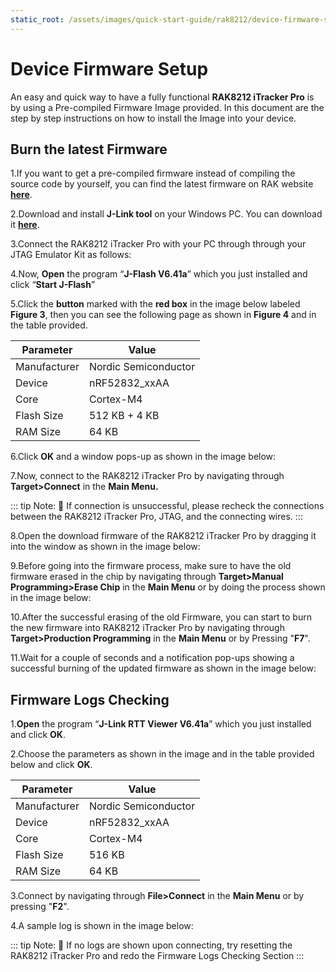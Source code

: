```yaml
---
static_root: /assets/images/quick-start-guide/rak8212/device-firmware-setup
---
```


# Device Firmware Setup

An easy and quick way to have a fully functional **RAK8212 iTracker Pro** is by using a Pre-compiled Firmware Image provided. In this document are the step by step instructions on how to install the Image into your device.

## Burn the latest Firmware

1.If you want to get a pre-compiled firmware instead of compiling the source code by
yourself, you can find the latest firmware on RAK website **[here](https://downloads.rakwireless.com/en/Cellular/RAK8212/Firmware/)**.

2.Download and install **J-Link tool** on your Windows PC. You can download it **[here](https://downloads.rakwireless.com/en/Cellular/RAK8212/Tool/)**.

3.Connect the RAK8212 iTracker Pro with your PC through through your JTAG Emulator Kit as follows:

<rk-img
  :src="`${$frontmatter.static_root}/e85ljqeubbgacmtfqm6e.jpg`"
  width="100%"
  figure-number="1"
  caption="RAK8212 to Windows PC connection thru JTag Emulator Kit"
/>

4.Now, **Open** the program “**J-Flash V6.41a**” which you just installed and click “**Start J-Flash**”

<rk-img
  :src="`${$frontmatter.static_root}/pfxc6gdoyv8djlndcfgt.jpg`"
  width="100%"
  figure-number="2"
  caption="J-Flash Start Connection"
/>

5.Click the **button** marked with the **red box** in the image below labeled **Figure 3**, then you can see the
following page as shown in **Figure 4** and in the table provided.

<rk-img
  :src="`${$frontmatter.static_root}/ewkidffcazavmmscfdta.jpg`"
  width="100%"
  figure-number="3"
  caption="J-Flash Target Device Choosing"
/>

<rk-img
  :src="`${$frontmatter.static_root}/ydqhs7betd9x9vty0bwf.jpg`"
  width="100%"
  figure-number="4"
  caption="J-Flash Target Device Parameter"
/>

| **Parameter** | **Value**            |
| ------------- | -------------------- |
| Manufacturer  | Nordic Semiconductor |
| Device        | nRF52832_xxAA        |
| Core          | Cortex-M4            |
| Flash Size    | 512 KB + 4 KB        |
| RAM Size      | 64 KB                |

6.Click **OK** and a window pops-up as shown in the image below:

<rk-img
  :src="`${$frontmatter.static_root}/rrdddufy1ykhtnoz85fm.jpg`"
  width="100%"
  figure-number="5"
  caption="J-Flash Target Device Parameter Selection Window"
/>

7.Now, connect to the RAK8212 iTracker Pro by navigating through **Target>Connect** in the **Main Menu.**

<rk-img
  :src="`${$frontmatter.static_root}/dh4mpqr9z45vcqlpb9xh.jpg`"
  width="100%"
  figure-number="6"
  caption="Connecting to the RAK8212 iTracker Pro"
/>

::: tip Note:
:pencil: If connection is unsuccessful, please recheck the connections between the RAK8212 iTracker Pro, JTAG, and the connecting wires.
:::

8.Open the download firmware of the RAK8212 iTracker Pro by dragging it into the window as shown in the image below:

<rk-img
  :src="`${$frontmatter.static_root}/jrtcho26jvqd43gceelw.jpg`"
  width="100%"
  figure-number="7"
  caption="RAK8212 Firmware Opening"
/>

9.Before going into the firmware process, make sure to have the old firmware erased in the chip by navigating through **Target>Manual Programming>Erase Chip** in the **Main Menu** or by doing the process shown in the image below:

<rk-img
  :src="`${$frontmatter.static_root}/nqtp5abjixx7ejfvlu21.jpg`"
  width="100%"
  figure-number="8"
  caption="RAK8212 Old Firmware Data Erasing"
/>

10.After the successful erasing of the old Firmware, you can start to burn the new firmware into RAK8212 iTracker Pro by navigating through **Target>Production Programming** in the **Main Menu** or by Pressing "**F7**".

11.Wait for a couple of seconds and a notification pop-ups showing a successful burning of the updated firmware as shown in the image below:

<rk-img
  :src="`${$frontmatter.static_root}/eqagc4qeasa4xvpbypx9.jpg`"
  width="100%"
  figure-number="9"
  caption="RAK8212 Firmware Burning Successful"
/>

## Firmware Logs Checking

1.**Open** the program “**J-Link
RTT Viewer V6.41a**” which you just installed and click **OK**.

2.Choose the parameters as shown in the image and in the table provided below and click **OK**.

<rk-img
  :src="`${$frontmatter.static_root}/dquesjm84olj0q61vidc.jpg`"
  width="100%"
  figure-number="10"
  caption="Firmware Log Checking Parameters"
/>

| **Parameter** | **Value**            |
| ------------- | -------------------- |
| Manufacturer  | Nordic Semiconductor |
| Device        | nRF52832_xxAA        |
| Core          | Cortex-M4            |
| Flash Size    | 516 KB               |
| RAM Size      | 64 KB                |

3.Connect by navigating through **File>Connect** in the **Main Menu** or by pressing "**F2**".

4.A sample log is shown in the image below:

<rk-img
  :src="`${$frontmatter.static_root}/n72yss9n4olrt2sqb1tv.jpg`"
  width="100%"
  figure-number="11"
  caption="Firmware Log Sample"
/>

::: tip Note:
:pencil: If no logs are shown upon connecting, try resetting the RAK8212 iTracker Pro and redo the Firmware Logs Checking Section
:::
